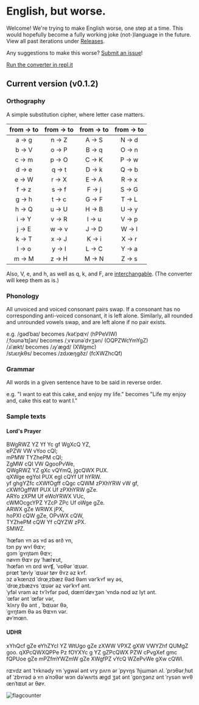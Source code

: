 # English, but worse.
Welcome! We're trying to make English worse, one step at a time. This would hopefully become a fully working joke (not-)language in the future. View all past iterations under [Releases](https://github.com/ajlee2006/english-but-worse/releases).

Any suggestions to make this worse? [Submit an issue](https://github.com/ajlee2006/english-but-worse/issues/new)!

[Run the converter in repl.it](https://repl.it/@AJLee/english-but-worse)

## Current version (v0.1.2)

### Orthography

A simple substitution cipher, where letter case matters.

from → to | from → to | from → to | from → to
:---: | :---: | :---: | :---:
a → g | n → Z | A → S | N → d
b → V | o → P | B → q | O → n
c → m | p → O | C → K | P → w
d → e | q → t | D → k | Q → b
e → W | r → X | E → A | R → x
f → z | s → f | F → j | S → G
g → h | t → c | G → F | T → L
h → Q | u → U | H → B | U → y
i → Y | v → R | I → u | V → p
j → E | w → v | J → D | W → l
k → T | x → J | K → i | X → r
l → o | y → I | L → C | Y → a
m → M | z → H | M → N | Z → s

Also, V, e, and h, as well as q, k, and F, are [interchangable](https://badconlangingideas.tumblr.com/post/156908127117/490). (The converter will keep them as is.)

### Phonology

All unvoiced and voiced consonant pairs swap. If a consonant has no corresponding anti-voiced consonant, it is left alone. Similarly, all rounded and unrounded vowels swap, and are left alone if no pair exists.

e.g. /ɡədˈbaɪ/ becomes /kətˈpɶʏ/ (hPPeVIW)  
/ˌfoʊnəˈtɪʃən/ becomes /ˌvɤʊnəˈdʏʒən/ (OQPZWcYmYgZ)  
/ɹiˈækt/ becomes /ɹyˈægd/ (XWgmc)  
/stɹɛŋkθs/ becomes /zdɹœŋgðz/ (fcXWZhcQf)

### Grammar

All words in a given sentence have to be said in reverse order.

e.g. "I want to eat this cake, and enjoy my life." becomes "Life my enjoy and, cake this eat to want I."

### Sample texts

#### Lord's Prayer

BWgRWZ YZ Yf Yc gf WgXcQ YZ,  
ePZW VW vYoo cQI;  
mPMW TYZhePM cQI;  
ZgMW cQI VW QgooPvWe,  
QWgRWZ YZ gXc vQYmQ, jgcQWX PUX.  
qXWge egYoI PUX egI cQYf Uf hYRW.  
yf ghgYZfc cXWfOgff cQgc cQWM zPXhYRW vW gf,  
cXWfOgffWf PUX Uf zPXhYRW gZe.  
ARYo zXPM Uf eWoYRWX VUc,  
cWMOcgcYPZ YZcP ZPc Uf oWge gZe.  
ARWX gZe WRWX jPX,  
hoPXI cQW gZe, OPvWX cQW,  
TYZhePM cQW Yf cQYZW zPX.  
SMWZ.  

ˈɦœfən ʏn əs ʏd əs ɞrð ʏn,  
tɔn py wʏl θɶʏ;  
gɔm ˈgʏŋtəm θɶʏ;  
nøʏm θɶʏ py ˈɦælɤʊt,  
ˈɦœfən ʏn ɒrd wʏʧ, ˈvɒθər ˈɶʊər.  
prœt ˈtøʏly ˈɶʊər tøʏ θʏz əz kʏf.  
ɔz əˈkœnzd ˈdrœˌzbæz θəd θəm vərˈkʏf wy əs,  
ˈdrœˌzbæzʏs ˈɶʊər əz vərˈkʏf ənt.  
ˈyfəl vrəm əz tʏˈlʏfər pəd, 
dœmˈdøʏʒən ˈʏndə nɒd əz lyt ənt.  
ˈœfər ənt ˈœfər vər,  
ˈklʌry θə ənt , ˈbɶʊər θə,  
ˈgʏŋtəm θə əs θɶʏn vər.  
øʏˈmœn.

#### UDHR

xYhQcf gZe eYhZYcI YZ WtUgo gZe zXWW VPXZ gXW VWYZhf QUMgZ goo. qXPcQWXQPPe Pz fOYXYc g YZ gZPcQWX PZW cPvgXef gmc fQPUoe gZe mPZfmYWZmW gZe XWgfPZ vYcQ WZePvWe gXw cQWI.

rɶʏdz ənt ˈtʏknədy ʏn ˈygwəl ənt vry pʌrn ər ˈpyʏŋs ˈɦjɯmən ʌl. ˈprɔθərˌɦʊt əf ˈzbʏrəd ə ʏn əˈnɔθər wɔn dəˈwʌrts ægd ʒət ənt ˈgɒnʒənz ənt ˈrysən wʏθ œnˈtɶʊt ər θøʏ.

  
  

![flagcounter](https://s01.flagcounter.com/count2/Ya4c/bg_FFFFFF/txt_000000/border_CCCCCC/columns_2/maxflags_20/viewers_0/labels_0/pageviews_0/flags_0/percent_0/ "flagcounter")
